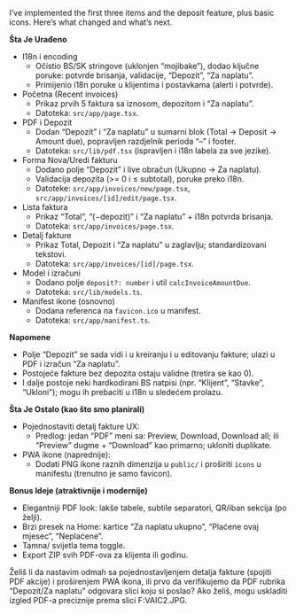 I’ve implemented the first three items and the deposit feature, plus basic icons. Here’s what changed and what’s next.

**Šta Je Urađeno**
- I18n i encoding
  - Očistio BS/SK stringove (uklonjen “mojibake”), dodao ključne poruke: potvrde brisanja, validacije, “Depozit”, “Za naplatu”.
  - Primijenio i18n poruke u klijentima i postavkama (alerti i potvrde).
- Početna (Recent invoices)
  - Prikaz prvih 5 faktura sa iznosom, depozitom i “Za naplatu”.
  - Datoteka: `src/app/page.tsx`.
- PDF i Depozit
  - Dodan “Depozit” i “Za naplatu” u sumarni blok (Total → Deposit → Amount due), popravljen razdjelnik perioda “–” i footer.
  - Datoteka: `src/lib/pdf.tsx` (ispravljen i i18n labela za sve jezike).
- Forma Nova/Uredi fakturu
  - Dodano polje “Depozit” i live obračun (Ukupno → Za naplatu).
  - Validacija depozita (>= 0 i ≤ subtotal), poruke preko i18n.
  - Datoteke: `src/app/invoices/new/page.tsx`, `src/app/invoices/[id]/edit/page.tsx`.
- Lista faktura
  - Prikaz “Total”, “(−depozit)” i “Za naplatu” + i18n potvrda brisanja.
  - Datoteka: `src/app/invoices/page.tsx`.
- Detalj fakture
  - Prikaz Total, Depozit i “Za naplatu” u zaglavlju; standardizovani tekstovi.
  - Datoteka: `src/app/invoices/[id]/page.tsx`.
- Model i izračuni
  - Dodano polje `deposit?: number` i util `calcInvoiceAmountDue`.
  - Datoteka: `src/lib/models.ts`.
- Manifest ikone (osnovno)
  - Dodana referenca na `favicon.ico` u manifest.
  - Datoteka: `src/app/manifest.ts`.

**Napomene**
- Polje “Depozit” se sada vidi i u kreiranju i u editovanju fakture; ulazi u PDF i izračun “Za naplatu”.
- Postojeće fakture bez depozita ostaju validne (tretira se kao 0).
- I dalje postoje neki hardkodirani BS natpisi (npr. “Klijent”, “Stavke”, “Ukloni”); mogu ih prebaciti u i18n u sledećem prolazu.

**Šta Je Ostalo (kao što smo planirali)**
- Pojednostaviti detalj fakture UX:
  - Predlog: jedan “PDF” meni sa: Preview, Download, Download all; ili “Preview” dugme + “Download” kao primarno; ukloniti duplikate.
- PWA ikone (naprednije):
  - Dodati PNG ikone raznih dimenzija u `public/` i proširiti `icons` u manifestu (trenutno je samo favicon).

**Bonus Ideje (atraktivnije i modernije)**
- Elegantniji PDF look: lakše tabele, subtile separatori, QR/iban sekcija (po želji).
- Brzi presek na Home: kartice “Za naplatu ukupno”, “Plaćene ovaj mjesec”, “Neplaćene”.
- Tamna/ svijetla tema toggle.
- Export ZIP svih PDF-ova za klijenta ili godinu.

Želiš li da nastavim odmah sa pojednostavljenjem detalja fakture (spojiti PDF akcije) i proširenjem PWA ikona, ili prvo da verifikujemo da PDF rubrika “Depozit/Za naplatu” odgovara slici koju si poslao? Ako želiš, mogu uskladiti izgled PDF-a preciznije prema slici F:VAIC2.JPG.

